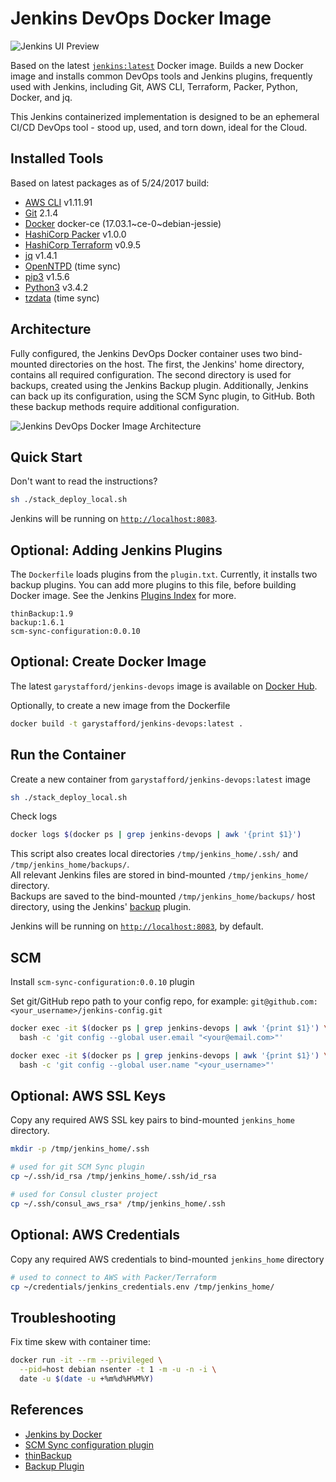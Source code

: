 # Jenkins DevOps Docker Image

![Jenkins UI Preview](https://github.com/garystafford/jenkins-devops/blob/master/jenkins_preview.png)

Based on the latest [`jenkins:latest`](https://hub.docker.com/_/jenkins) Docker image. Builds a new Docker image and installs common DevOps tools and Jenkins plugins, frequently used with Jenkins, including Git, AWS CLI, Terraform, Packer, Python, Docker, and jq.

This Jenkins containerized implementation is designed to be an ephemeral CI/CD DevOps tool - stood up, used, and torn down, ideal for the Cloud.

## Installed Tools

Based on latest packages as of 5/24/2017 build:

- [AWS CLI](https://aws.amazon.com/cli/) v1.11.91
- [Git](https://git-scm.com/) 2.1.4
- [Docker](https://docker.com/) docker-ce (17.03.1~ce-0~debian-jessie)
- [HashiCorp Packer](https://www.packer.io/) v1.0.0
- [HashiCorp Terraform](https://www.terraform.io/) v0.9.5
- [jq](https://stedolan.github.io/jq/) v1.4.1
- [OpenNTPD](http://www.openntpd.org/) (time sync)
- [pip3](https://pip.pypa.io/en/stable/#) v1.5.6
- [Python3](https://www.python.org/) v3.4.2
- [tzdata](https://www.iana.org/time-zones) (time sync)

## Architecture

Fully configured, the Jenkins DevOps Docker container uses two bind-mounted directories on the host. The first, the Jenkins' home directory, contains all required configuration. The second directory is used for backups, created using the Jenkins Backup plugin. Additionally, Jenkins can back up its configuration, using the SCM Sync plugin, to GitHub. Both these backup methods require additional configuration.

![Jenkins DevOps Docker Image Architecture](https://github.com/garystafford/jenkins-devops/blob/master/architecture.png)

## Quick Start
Don't want to read the instructions?
```bash
sh ./stack_deploy_local.sh
```
Jenkins will be running on [`http://localhost:8083`](http://localhost:8083).


## Optional: Adding Jenkins Plugins

The `Dockerfile` loads plugins from the `plugin.txt`. Currently, it installs two backup plugins. You can add more plugins to this file, before building Docker image. See the Jenkins [Plugins Index](https://plugins.jenkins.io/) for more.

```text
thinBackup:1.9
backup:1.6.1
scm-sync-configuration:0.0.10
```

## Optional: Create Docker Image

The latest `garystafford/jenkins-devops` image is available on [Docker Hub](https://hub.docker.com/r/garystafford/jenkins-devops/).

Optionally, to create a new image from the Dockerfile

```bash
docker build -t garystafford/jenkins-devops:latest .
```
## Run the Container

Create a new container from `garystafford/jenkins-devops:latest` image

```bash
sh ./stack_deploy_local.sh
```

Check logs
```bash
docker logs $(docker ps | grep jenkins-devops | awk '{print $1}')
```

This script also creates local directories `/tmp/jenkins_home/.ssh/` and `/tmp/jenkins_home/backups/`.  
All relevant Jenkins files are stored in bind-mounted `/tmp/jenkins_home/` directory.  
Backups are saved to the bind-mounted `/tmp/jenkins_home/backups/` host directory, using the Jenkins' [backup](https://wiki.jenkins-ci.org/display/JENKINS/Backup+Plugin) plugin.

Jenkins will be running on [`http://localhost:8083`](http://localhost:8083), by default.

## SCM

Install `scm-sync-configuration:0.0.10` plugin

Set git/GitHub repo path to your config repo, for example: `git@github.com:<your_username>/jenkins-config.git`

```bash
docker exec -it $(docker ps | grep jenkins-devops | awk '{print $1}') \
  bash -c 'git config --global user.email "<your@email.com>"'

docker exec -it $(docker ps | grep jenkins-devops | awk '{print $1}') \
  bash -c 'git config --global user.name "<your_username>"'
```

## Optional: AWS SSL Keys

Copy any required AWS SSL key pairs to bind-mounted `jenkins_home` directory.

```bash
mkdir -p /tmp/jenkins_home/.ssh

# used for git SCM Sync plugin
cp ~/.ssh/id_rsa /tmp/jenkins_home/.ssh/id_rsa

# used for Consul cluster project
cp ~/.ssh/consul_aws_rsa* /tmp/jenkins_home/.ssh
```

## Optional: AWS Credentials

Copy any required AWS credentials to bind-mounted `jenkins_home` directory

```bash
# used to connect to AWS with Packer/Terraform
cp ~/credentials/jenkins_credentials.env /tmp/jenkins_home/
```

## Troubleshooting

Fix time skew with container time:

```bash
docker run -it --rm --privileged \
  --pid=host debian nsenter -t 1 -m -u -n -i \
  date -u $(date -u +%m%d%H%M%Y)
```

## References

- [Jenkins by Docker](https://store.docker.com/images/d55eda09-d7f0-47b0-8780-3407f2f9142c?tab=description)
- [SCM Sync configuration plugin](https://wiki.jenkins-ci.org/display/JENKINS/SCM+Sync+configuration+plugin)
- [thinBackup](https://wiki.jenkins-ci.org/display/JENKINS/thinBackup)
- [Backup Plugin](https://wiki.jenkins-ci.org/display/JENKINS/Backup+Plugin)
